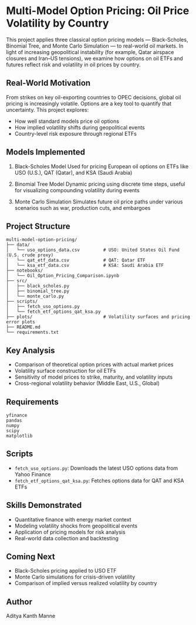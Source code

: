 # Multi-Model Option Pricing: Oil Price Volatility by Country

This project applies three classical option pricing models — Black-Scholes, Binomial Tree, and Monte Carlo Simulation — to real-world oil markets. In light of increasing geopolitical instability (for example, Qatar airspace closures and Iran–US tensions), we examine how options on oil ETFs and futures reflect risk and volatility in oil prices by country.

## Real-World Motivation
From strikes on key oil-exporting countries to OPEC decisions, global oil pricing is increasingly volatile. Options are a key tool to quantify that uncertainty. This project explores:
- How well standard models price oil options
- How implied volatility shifts during geopolitical events
- Country-level risk exposure through regional ETFs

## Models Implemented
1. Black-Scholes Model
Used for pricing European oil options on ETFs like USO (U.S.), QAT (Qatar), and KSA (Saudi Arabia)

2. Binomial Tree Model
Dynamic pricing using discrete time steps, useful for visualizing compounding volatility during events

3. Monte Carlo Simulation
Simulates future oil price paths under various scenarios such as war, production cuts, and embargoes

## Project Structure
```
multi-model-option-pricing/
├── data/
│   └── uso_options_data.csv         # USO: United States Oil Fund (U.S. crude proxy)
│   └── qat_etf_data.csv             # QAT: Qatar ETF
│   └── ksa_etf_data.csv             # KSA: Saudi Arabia ETF
├── notebooks/
│   └── Oil_Option_Pricing_Comparison.ipynb
├── src/
│   ├── black_scholes.py
│   ├── binomial_tree.py
│   └── monte_carlo.py
├── scripts/
│   ├── fetch_uso_options.py
│   └── fetch_etf_options_qat_ksa.py
├── plots/                           # Volatility surfaces and pricing error plots
├── README.md
└── requirements.txt
```

## Key Analysis
- Comparison of theoretical option prices with actual market prices
- Volatility surface construction for oil ETFs
- Sensitivity of model prices to strike, maturity, and volatility inputs
- Cross-regional volatility behavior (Middle East, U.S., Global)

## Requirements
```
yfinance
pandas
numpy
scipy
matplotlib
```

## Scripts
- `fetch_uso_options.py`: Downloads the latest USO options data from Yahoo Finance
- `fetch_etf_options_qat_ksa.py`: Fetches options data for QAT and KSA ETFs

## Skills Demonstrated
- Quantitative finance with energy market context
- Modeling volatility shocks from geopolitical events
- Application of pricing models for risk analysis
- Real-world data collection and backtesting

## Coming Next
- Black-Scholes pricing applied to USO ETF
- Monte Carlo simulations for crisis-driven volatility
- Comparison of implied versus realized volatility by country

## Author
Aditya Kanth Manne
